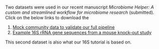Two datasets were used in our recent manuscript _Microbiome Helper: A custom and streamlined workflow for microbiome research_ (submitted). Click on the below links to download the 

1. [Mock community data to validate our full pipeline](https://www.dropbox.com/s/vpb7b0zsx51d1mn/MicrobiomePaperMockData.tar?dl=1)
2. [Example 16S rRNA gene sequences from a mouse knock-out study](https://www.dropbox.com/s/4fqgi6t3so69224/Sinal_Langille_raw_data.tar.gz?dl=1)
  
This second dataset is also what our 16S tutorial is based on.  